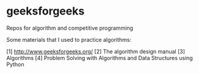 # geeksforgeeks
Repos for algorithm and competitive programming

Some materials that I used to practice algorithms:

[1] http://www.geeksforgeeks.org/
[2] The algorithm design manual 
[3] Algorithms 
[4] Problem Solving with Algorithms and Data Structures using Python

